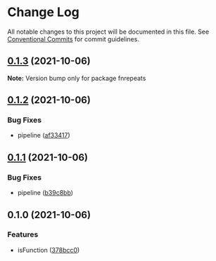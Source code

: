 # Change Log

All notable changes to this project will be documented in this file.
See [Conventional Commits](https://conventionalcommits.org) for commit guidelines.

## [0.1.3](https://github.com/corlogix/repeats/compare/fnrepeats@0.1.2...fnrepeats@0.1.3) (2021-10-06)

**Note:** Version bump only for package fnrepeats





## [0.1.2](https://github.com/corlogix/repeats/compare/fnrepeats@0.1.1...fnrepeats@0.1.2) (2021-10-06)


### Bug Fixes

* pipeline ([af33417](https://github.com/corlogix/repeats/commit/af3341711ce8782b8f996c3075881e1922b0828d))





## [0.1.1](https://github.com/corlogix/repeats/compare/fnrepeats@0.1.0...fnrepeats@0.1.1) (2021-10-06)


### Bug Fixes

* pipeline ([b39c8bb](https://github.com/corlogix/repeats/commit/b39c8bbe6c696106152341945cbe5a861d9f74dd))





## 0.1.0 (2021-10-06)


### Features

* isFunction ([378bcc0](https://github.com/corlogix/repeats/commit/378bcc09f111fed88badc7613620fc993e6e02c4))
